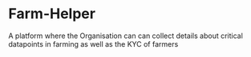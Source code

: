 # Farm-Helper
A platform where the Organisation can can collect details about critical datapoints in farming as well as the KYC of farmers
